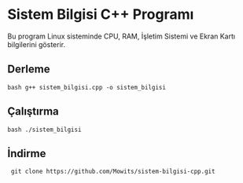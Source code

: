 # Sistem Bilgisi C++ Programı

Bu program Linux sisteminde CPU, RAM, İşletim Sistemi ve Ekran Kartı bilgilerini gösterir.

## Derleme

```bash g++ sistem_bilgisi.cpp -o sistem_bilgisi ``` 

## Çalıştırma

```bash ./sistem_bilgisi ``` 
## İndirme 
``` git clone https://github.com/Mowits/sistem-bilgisi-cpp.git```

